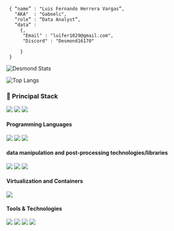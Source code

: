```shell
 { “name” : "Luis Fernando Herrera Vargas”,
   "AKA"  : "Gaboelc",
   “role” : “Data Analyst”,
   “data” :
     {,
      "Email" : "luifer1029@gmail.com",
      "Discord" : "Desmond16170"

     }
 }
```
![Desmond Stats](http://github-profile-summary-cards.vercel.app/api/cards/profile-details?username=Desmond16170&theme=tokyonight)
	
![Top Langs](http://github-profile-summary-cards.vercel.app/api/cards/repos-per-language?username=Desmond16170&theme=tokyonight)

<h3>
  🚀 Principal Stack
</h3> 
<p>
  <img src="https://img.shields.io/badge/Python-black?style=for-the-badge&logo=Python">

  <img src="https://img.shields.io/badge/C++-black?style=for-the-badge&logo=C++">

  <img src="https://img.shields.io/badge/C-black?style=for-the-badge&logo=">


</p>
  
<h4>Programming Languages</h4>
<p>
  <img src="https://img.shields.io/badge/Python-black?style=for-the-badge&logo=Python">
  <img src="https://img.shields.io/badge/C++-black?style=for-the-badge&logo=C++">

  <img src="https://img.shields.io/badge/C-black?style=for-the-badge&logo=">

</p>
<h4>data manipulation and post-processing technologies/libraries</h4>
<p>
  <img src="https://img.shields.io/badge/Pandas-black?style=for-the-badge&logo=pandas">

  <img src="https://img.shields.io/badge/Numpy-black?style=for-the-badge&logo=Numpy">

  <img src="https://img.shields.io/badge/SciPy-black?style=for-the-badge&logo=SciPy">
</p>


<h4>Virtualization and Containers</h4>
<p>

  <img src="https://img.shields.io/badge/VirtualBox-black?style=for-the-badge&logo=VirtualBox">
</p>

<h4>Tools & Technologies</h4>
<p>
  <img src="https://img.shields.io/badge/Git-black?style=for-the-badge&logo=git">

  <img src="https://img.shields.io/badge/GitHub-black?style=for-the-badge&logo=github">

  <img src="https://img.shields.io/badge/Linux-black?style=for-the-badge&logo=linux">

  <img src="https://img.shields.io/badge/Visual Studio Code-black?style=for-the-badge&logo=Visual Studio Code">

</p>

